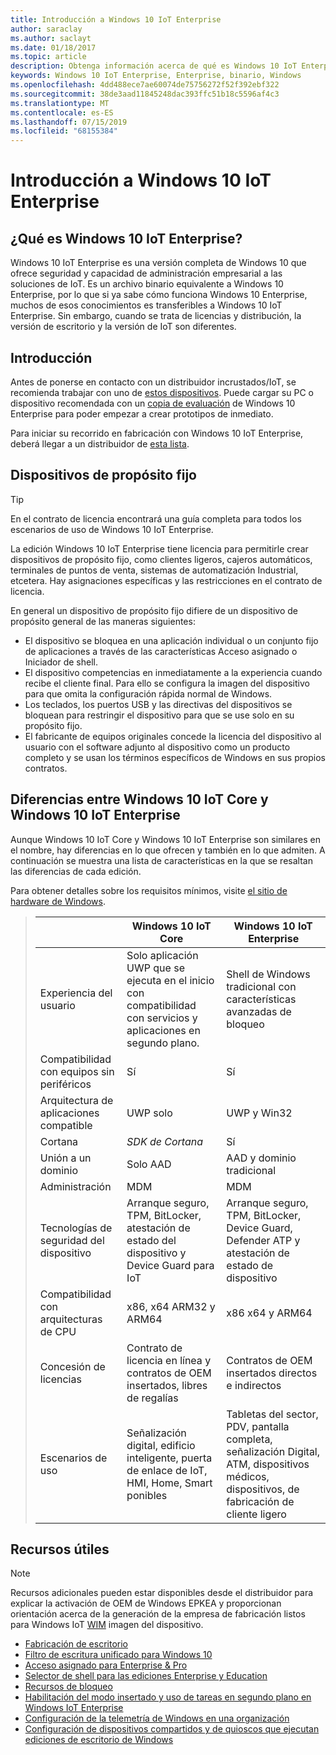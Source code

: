 ```yaml
---
title: Introducción a Windows 10 IoT Enterprise
author: saraclay
ms.author: saclayt
ms.date: 01/18/2017
ms.topic: article
description: Obtenga información acerca de qué es Windows 10 IoT Enterprise y lo que se puede hacer con él.
keywords: Windows 10 IoT Enterprise, Enterprise, binario, Windows
ms.openlocfilehash: 4dd488ece7ae60074de75756272f52f392ebf322
ms.sourcegitcommit: 38de3aad11845248dac393ffc51b18c5596af4c3
ms.translationtype: MT
ms.contentlocale: es-ES
ms.lasthandoff: 07/15/2019
ms.locfileid: "68155384"
---
```

# <a name="an-overview-of-windows-10-iot-enterprise"></a>Introducción a Windows 10 IoT Enterprise

## <a name="what-is-windows-10-iot-enterprise"></a>¿Qué es Windows 10 IoT Enterprise?
Windows 10 IoT Enterprise es una versión completa de Windows 10 que ofrece seguridad y capacidad de administración empresarial a las soluciones de IoT. Es un archivo binario equivalente a Windows 10 Enterprise, por lo que si ya sabe cómo funciona Windows 10 Enterprise, muchos de esos conocimientos es transferibles a Windows 10 IoT Enterprise. Sin embargo, cuando se trata de licencias y distribución, la versión de escritorio y la versión de IoT son diferentes. 

## <a name="getting-started"></a>Introducción 
Antes de ponerse en contacto con un distribuidor incrustados/IoT, se recomienda trabajar con uno de [estos dispositivos](https://solutionsdirectory.intel.com/solutions-directory/processors/736/processors/766/processors/782/processors/788/processors/869/processors/879/processors/883/processors/888/processors/1053/processors/1058/processors/1103/processors/1107/processors/1110/processors/1117/processors/1133/processors/1135/processors/1139/processors/1141/processors/1175/processors/1192/processors/1344/processors/1348/processors/1349/processors/1371/processors/1392/processors/1729/processors/2284).  Puede cargar su PC o dispositivo recomendada con un [copia de evaluación](https://www.microsoft.com/en-us/evalcenter/evaluate-windows-10-enterprise) de Windows 10 Enterprise para poder empezar a crear prototipos de inmediato.

Para iniciar su recorrido en fabricación con Windows 10 IoT Enterprise, deberá llegar a un distribuidor de [esta lista](http://wincom.blob.core.windows.net/documents/Windows_IoT_Distributor_Information.pdf). 

## <a name="fixed-purpose-devices"></a>Dispositivos de propósito fijo 

> [!TIP]
> En el contrato de licencia encontrará una guía completa para todos los escenarios de uso de Windows 10 IoT Enterprise.

La edición Windows 10 IoT Enterprise tiene licencia para permitirle crear dispositivos de propósito fijo, como clientes ligeros, cajeros automáticos, terminales de puntos de venta, sistemas de automatización Industrial, etcetera.  Hay asignaciones específicas y las restricciones en el contrato de licencia. 

En general un dispositivo de propósito fijo difiere de un dispositivo de propósito general de las maneras siguientes:  
* El dispositivo se bloquea en una aplicación individual o un conjunto fijo de aplicaciones a través de las características Acceso asignado o Iniciador de shell.  
* El dispositivo competencias en inmediatamente a la experiencia cuando recibe el cliente final. Para ello se configura la imagen del dispositivo para que omita la configuración rápida normal de Windows.
* Los teclados, los puertos USB y las directivas del dispositivos se bloquean para restringir el dispositivo para que se use solo en su propósito fijo.  
* El fabricante de equipos originales concede la licencia del dispositivo al usuario con el software adjunto al dispositivo como un producto completo y se usan los términos específicos de Windows en sus propios contratos.

## <a name="differences-between-windows-10-iot-core-and-windows-10-iot-enterprise"></a>Diferencias entre Windows 10 IoT Core y Windows 10 IoT Enterprise
Aunque Windows 10 IoT Core y Windows 10 IoT Enterprise son similares en el nombre, hay diferencias en lo que ofrecen y también en lo que admiten. A continuación se muestra una lista de características en la que se resaltan las diferencias de cada edición.

Para obtener detalles sobre los requisitos mínimos, visite [el sitio de hardware de Windows](https://docs.microsoft.com/windows-hardware/design/minimum/minimum-hardware-requirements-overview).

> |             | Windows 10 IoT Core  |  Windows 10 IoT Enterprise  |
> |-------------|----------|---------|
> | Experiencia del usuario | Solo aplicación UWP que se ejecuta en el inicio con compatibilidad con servicios y aplicaciones en segundo plano. | Shell de Windows tradicional con características avanzadas de bloqueo |
> | Compatibilidad con equipos sin periféricos | Sí | Sí |
> | Arquitectura de aplicaciones compatible | UWP solo | UWP y Win32 |
> | Cortana | *SDK de Cortana* | Sí |
> | Unión a un dominio | Solo AAD | AAD y dominio tradicional |
> | Administración | MDM | MDM |
> | Tecnologías de seguridad del dispositivo | Arranque seguro, TPM, BitLocker, atestación de estado del dispositivo y Device Guard para IoT | Arranque seguro, TPM, BitLocker, Device Guard, Defender ATP y atestación de estado de dispositivo |
> | Compatibilidad con arquitecturas de CPU | x86, x64 ARM32 y ARM64 | x86 x64 y ARM64 |
> | Concesión de licencias | Contrato de licencia en línea y contratos de OEM insertados, libres de regalías | Contratos de OEM insertados directos e indirectos |
> | Escenarios de uso | Señalización digital, edificio inteligente, puerta de enlace de IoT, HMI, Home, Smart ponibles | Tabletas del sector, PDV, pantalla completa, señalización Digital, ATM, dispositivos médicos, dispositivos, de fabricación de cliente ligero |

## <a name="helpful-resources"></a>Recursos útiles
> [!NOTE]
> Recursos adicionales pueden estar disponibles desde el distribuidor para explicar la activación de OEM de Windows EPKEA y proporcionan orientación acerca de la generación de la empresa de fabricación listos para Windows IoT [WIM](https://msdn.microsoft.com/library/windows/desktop/dd861280.aspx) imagen del dispositivo.

* [Fabricación de escritorio](https://docs.microsoft.com/windows-hardware/manufacture/desktop/)
* [Filtro de escritura unificado para Windows 10](https://docs.microsoft.com/windows-hardware/customize/enterprise/unified-write-filter)
* [Acceso asignado para Enterprise & Pro](https://docs.microsoft.com/windows-hardware/customize/enterprise/assigned-access)
* [Selector de shell para las ediciones Enterprise y Education](https://docs.microsoft.com/windows-hardware/customize/enterprise/shell-launcher)
* [Recursos de bloqueo](https://docs.microsoft.com/windows-hardware/customize/enterprise/create-a-kiosk-image) 
* [Habilitación del modo insertado y uso de tareas en segundo plano en Windows IoT Enterprise](https://docs.microsoft.com/windows/iot-core/develop-your-app/embeddedmode)
* [Configuración de la telemetría de Windows en una organización](https://docs.microsoft.com/windows/configuration/configure-windows-telemetry-in-your-organization )
* [Configuración de dispositivos compartidos y de quioscos que ejecutan ediciones de escritorio de Windows](https://docs.microsoft.com/windows/configuration/kiosk-shared-pc)
